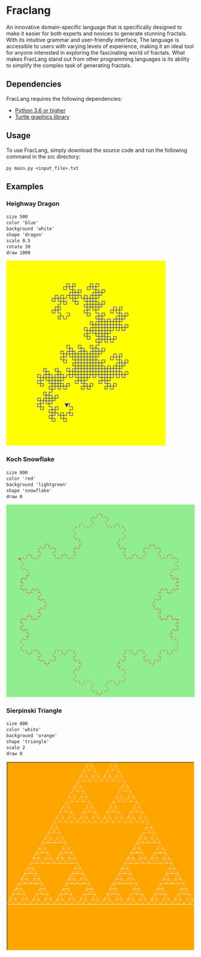 # Fraclang
An innovative domain-specific language that is specifically designed to make it
easier for both experts and novices to generate stunning fractals. With its intuitive grammar and user-friendly interface, The language is accessible to users with varying levels of experience, making it an
ideal tool for anyone interested in exploring the fascinating world of fractals.
What makes FracLang stand out from other programming languages is its ability to simplify
the complex task of generating fractals. 

## Dependencies
FracLang requires the following dependencies:
* [Python 3.6 or higher](https://www.python.org/downloads/)
* [Turtle graphics library](https://docs.python.org/3/library/turtle.html)

## Usage
To use FracLang, simply download the source code and run the following command in the src directory:
```
py main.py <input_file>.txt
```

## Examples
### Heighway Dragon
```
size 500
color 'blue'
background 'white'
shape 'dragon'
scale 0.5
rotate 30
draw 1000
```

![Heighway_Dragon](./imgs/frac_dragon.png)

### Koch Snowflake
```
size 800
color 'red'
background 'lightgreen'
shape 'snowflake'
draw 0
```

![Sierpinski_Triangle](./imgs/frac_snow.png)

### Sierpinski Triangle
```
size 800
color 'white'
background 'orange'
shape 'triangle'
scale 2
draw 0
```

![Sierpinski_Triangle](./imgs/frac_triang.png)


